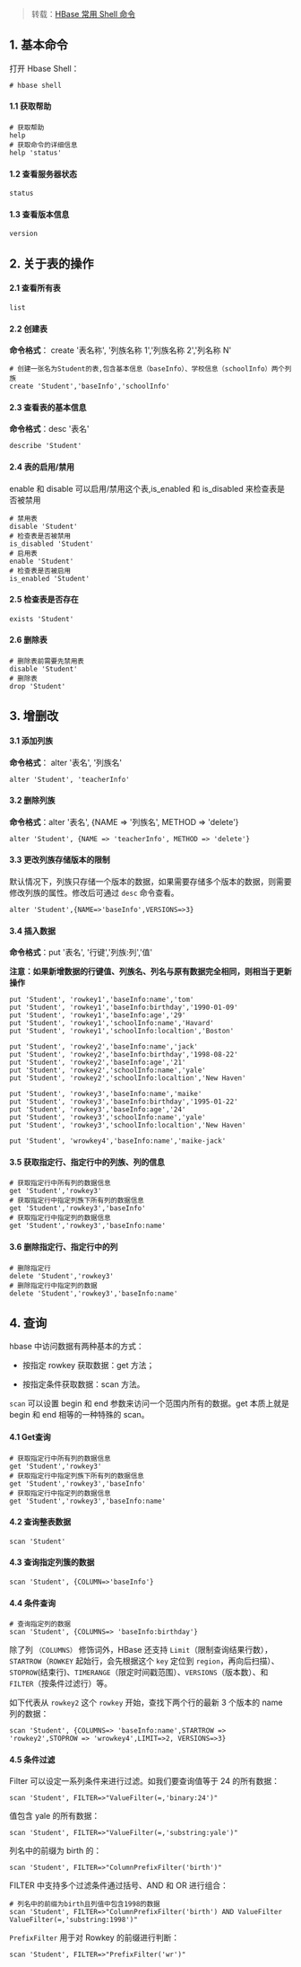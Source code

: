 > 转载：[HBase 常用 Shell 命令](https://github.com/heibaiying/BigData-Notes/blob/master/notes/Hbase_Shell.md)


## 1. 基本命令

打开 Hbase Shell：

```shell
# hbase shell
```

#### 1.1 获取帮助

```shell
# 获取帮助
help
# 获取命令的详细信息
help 'status'
```

#### 1.2 查看服务器状态

```shell
status
```

#### 1.3 查看版本信息
```shell
version
```

## 2. 关于表的操作


#### 2.1 查看所有表

```shell
list
```

#### 2.2 创建表

 **命令格式**： create '表名称', '列族名称 1','列族名称 2','列名称 N'

```shell
# 创建一张名为Student的表,包含基本信息（baseInfo）、学校信息（schoolInfo）两个列族
create 'Student','baseInfo','schoolInfo'
```

#### 2.3 查看表的基本信息

 **命令格式**：desc '表名'

```shell
describe 'Student'
```

#### 2.4 表的启用/禁用

enable 和 disable 可以启用/禁用这个表,is_enabled 和 is_disabled 来检查表是否被禁用

```shell
# 禁用表
disable 'Student'
# 检查表是否被禁用
is_disabled 'Student'
# 启用表
enable 'Student'
# 检查表是否被启用
is_enabled 'Student'
```

#### 2.5 检查表是否存在

```shell
exists 'Student'
```

#### 2.6 删除表

```shell
# 删除表前需要先禁用表
disable 'Student'
# 删除表
drop 'Student'
```

## 3. 增删改


#### 3.1 添加列族

 **命令格式**： alter '表名', '列族名'

```shell
alter 'Student', 'teacherInfo'
```

#### 3.2 删除列族

 **命令格式**：alter '表名', {NAME => '列族名', METHOD => 'delete'}

```shell
alter 'Student', {NAME => 'teacherInfo', METHOD => 'delete'}
```

#### 3.3 更改列族存储版本的限制

默认情况下，列族只存储一个版本的数据，如果需要存储多个版本的数据，则需要修改列族的属性。修改后可通过 `desc` 命令查看。

```shell
alter 'Student',{NAME=>'baseInfo',VERSIONS=>3}
```

#### 3.4 插入数据

 **命令格式**：put '表名', '行键','列族:列','值'

**注意：如果新增数据的行键值、列族名、列名与原有数据完全相同，则相当于更新操作**

```shell
put 'Student', 'rowkey1','baseInfo:name','tom'
put 'Student', 'rowkey1','baseInfo:birthday','1990-01-09'
put 'Student', 'rowkey1','baseInfo:age','29'
put 'Student', 'rowkey1','schoolInfo:name','Havard'
put 'Student', 'rowkey1','schoolInfo:localtion','Boston'

put 'Student', 'rowkey2','baseInfo:name','jack'
put 'Student', 'rowkey2','baseInfo:birthday','1998-08-22'
put 'Student', 'rowkey2','baseInfo:age','21'
put 'Student', 'rowkey2','schoolInfo:name','yale'
put 'Student', 'rowkey2','schoolInfo:localtion','New Haven'

put 'Student', 'rowkey3','baseInfo:name','maike'
put 'Student', 'rowkey3','baseInfo:birthday','1995-01-22'
put 'Student', 'rowkey3','baseInfo:age','24'
put 'Student', 'rowkey3','schoolInfo:name','yale'
put 'Student', 'rowkey3','schoolInfo:localtion','New Haven'

put 'Student', 'wrowkey4','baseInfo:name','maike-jack'
```

#### 3.5 获取指定行、指定行中的列族、列的信息

```shell
# 获取指定行中所有列的数据信息
get 'Student','rowkey3'
# 获取指定行中指定列族下所有列的数据信息
get 'Student','rowkey3','baseInfo'
# 获取指定行中指定列的数据信息
get 'Student','rowkey3','baseInfo:name'
```

#### 3.6 删除指定行、指定行中的列

```shell
# 删除指定行
delete 'Student','rowkey3'
# 删除指定行中指定列的数据
delete 'Student','rowkey3','baseInfo:name'
```

## 4. 查询

hbase 中访问数据有两种基本的方式：

+ 按指定 rowkey 获取数据：get 方法；

+ 按指定条件获取数据：scan 方法。

`scan` 可以设置 begin 和 end 参数来访问一个范围内所有的数据。get 本质上就是 begin 和 end 相等的一种特殊的 scan。

#### 4.1 Get查询

```shell
# 获取指定行中所有列的数据信息
get 'Student','rowkey3'
# 获取指定行中指定列族下所有列的数据信息
get 'Student','rowkey3','baseInfo'
# 获取指定行中指定列的数据信息
get 'Student','rowkey3','baseInfo:name'
```

#### 4.2 查询整表数据

```shell
scan 'Student'
```

#### 4.3 查询指定列簇的数据

```shell
scan 'Student', {COLUMN=>'baseInfo'}
```

#### 4.4  条件查询

```shell
# 查询指定列的数据
scan 'Student', {COLUMNS=> 'baseInfo:birthday'}
```

除了列 `（COLUMNS）` 修饰词外，HBase 还支持 `Limit`（限制查询结果行数），`STARTROW`（`ROWKEY` 起始行，会先根据这个 `key` 定位到 `region`，再向后扫描）、`STOPROW`(结束行)、`TIMERANGE`（限定时间戳范围）、`VERSIONS`（版本数）、和 `FILTER`（按条件过滤行）等。

如下代表从 `rowkey2` 这个 `rowkey` 开始，查找下两个行的最新 3 个版本的 name 列的数据：

```shell
scan 'Student', {COLUMNS=> 'baseInfo:name',STARTROW => 'rowkey2',STOPROW => 'wrowkey4',LIMIT=>2, VERSIONS=>3}
```

#### 4.5  条件过滤

Filter 可以设定一系列条件来进行过滤。如我们要查询值等于 24 的所有数据：

```shell
scan 'Student', FILTER=>"ValueFilter(=,'binary:24')"
```

值包含 yale 的所有数据：

```shell
scan 'Student', FILTER=>"ValueFilter(=,'substring:yale')"
```

列名中的前缀为 birth 的：

```shell
scan 'Student', FILTER=>"ColumnPrefixFilter('birth')"
```

FILTER 中支持多个过滤条件通过括号、AND 和 OR 进行组合：

```shell
# 列名中的前缀为birth且列值中包含1998的数据
scan 'Student', FILTER=>"ColumnPrefixFilter('birth') AND ValueFilter ValueFilter(=,'substring:1998')"
```

`PrefixFilter` 用于对 Rowkey 的前缀进行判断：

```shell
scan 'Student', FILTER=>"PrefixFilter('wr')"
```
